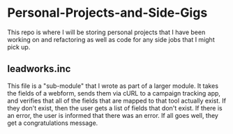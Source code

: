 # Personal-Projects-and-Side-Gigs
This repo is where I will be storing personal projects that I have been working on and refactoring as well as code for any side jobs that I might pick up.

## leadworks.inc

This file is a "sub-module" that I wrote as part of a larger module.  It takes the fields of a webform, sends them via cURL to a campaign tracking app, and verifies that all of the fields that are mapped to that tool actually exist. If they don't exist, then the user gets a list of fields that don't exist.  If there is an error, the user is informed that there was an error.  If all goes well, they get a congratulations message.

